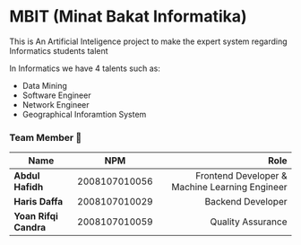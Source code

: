# MBIT (Minat Bakat Informatika)


<p>This is An Artificial Inteligence project to make the expert system regarding Informatics students talent </p>

In Informatics we have 4 talents such as:

<ul>
<li>Data Mining </li>
<li> Software Engineer </li>
<li> Network Engineer </li>
<li> Geographical Inforamtion System </li>
</ul>



### Team Member 🥇
  
  | Name        | NPM           | Role |
| ------------- |:-------------:| -----:|
| <b>Abdul Hafidh</b>       | 2008107010056 | Frontend Developer & Machine Learning Engineer|
| <b>Haris Daffa</b>  | 2008107010029      |   Backend Developer |
| <b>Yoan Rifqi Candra  </b>      | 2008107010059      |  Quality Assurance |





